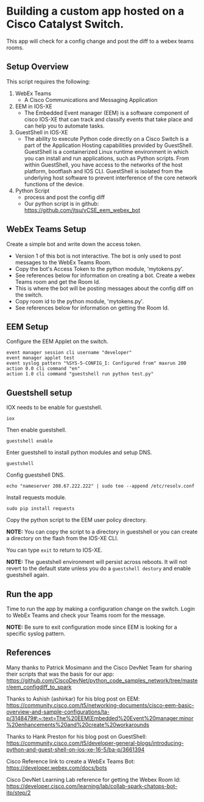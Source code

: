 # Building a custom app hosted on a Cisco Catalyst Switch.  
This app will check for a config change and post the diff to a webex teams rooms.

## Setup Overview
This script requires the following:
  1.  WebEx Teams
      - A Cisco Communications and Messaging Application
  2.  EEM in IOS-XE
      - The Embedded Event manager (EEM) is a software component of cisco IOS-XE that can track and classify events that take place and can help you to automate tasks.
  3.  GuestShell in IOS-XE
      - The ability to execute Python code directly on a Cisco Switch is a part of the Application Hosting capabilities provided by GuestShell.  GuestShell is a containerized Linux runtime environment in which you can install and run applications, such as Python scripts.  From within GuestShell, you have access to the networks of the host platform, bootflash and IOS CLI.  GuestShell is isolated from the underlying host software to prevent interference of the core network functions of the device.
  4.  Python Script 
      - process and post the config diff
      - Our python script is in github: https://github.com/jtsu/vCSE_eem_webex_bot


## WebEx Teams Setup
Create a simple bot and write down the access token.
  - Version 1 of this bot is not interactive.  The bot is only used to post messages to the WebEx Teams Room.
  - Copy the bot's Access Token to the python module, 'mytokens.py'.
  - See references below for information on creating a bot.
Create a webex Teams room and get the Room Id.
  - This is where the bot will be posting messages about the config diff on the switch.
  - Copy room id to the python module, 'mytokens.py'.
  - See references below for information on getting the Room Id.

## EEM Setup
Configure the EEM Applet on the switch.
  ```
  event manager session cli username "developer"
  event manager applet test
  event syslog pattern "%SYS-5-CONFIG_I: Configured from" maxrun 200
  action 0.0 cli command "en"
  action 1.0 cli command "guestshell run python test.py"
  ```

## Guestshell setup
IOX needs to be enable for guestshell.
  ```
  iox
  ```

Then enable guestshell.
  ```
  guestshell enable
  ```

Enter guestshell to install python  modules and setup DNS.
  ```
  guestshell
  ```

Config guestshell DNS.
  ```
  echo "nameserver 208.67.222.222" | sudo tee --append /etc/resolv.conf
  ```

Install requests module.
  ```
  sudo pip install requests
  ```

Copy the python script to the EEM user policy directory.

**NOTE:** You can copy the script to a directory in guestshell or you can create a directory on the flash from the IOS-XE CLI.

You can type `exit` to return to IOS-XE.

**NOTE:** The guestshell environment will persist across reboots.  It will not revert to the default state unless you do a `guestshell destory` and enable guestshell again.

## Run the app
Time to run the app by making a configuration change on the switch. Login to WebEx Teams and check your Teams room for the message.

**NOTE:** Be sure to exit configuration mode since EEM is looking for a specific syslog pattern.

## References
Many thanks to Patrick Mosimann and the Cisco DevNet Team for sharing their scripts that was the basis for our app:  
https://github.com/CiscoDevNet/python_code_samples_network/tree/master/eem_configdiff_to_spark

Thanks to Ashish (ashirkar) for his blog post on EEM:
https://community.cisco.com/t5/networking-documents/cisco-eem-basic-overview-and-sample-configurations/ta-p/3148479#:~:text=The%20EEM(Embedded%20Event%20manager,minor%20enhancements%20and%20create%20workarounds

Thanks to Hank Preston for his blog post on GuestShell:
https://community.cisco.com/t5/developer-general-blogs/introducing-python-and-guest-shell-on-ios-xe-16-5/ba-p/3661394

Cisco Reference link to create a WebEx Teams Bot:
https://developer.webex.com/docs/bots

Cisco DevNet Learning Lab reference for getting the Webex Room Id: 
https://developer.cisco.com/learning/lab/collab-spark-chatops-bot-itp/step/2

